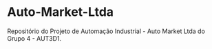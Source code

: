 # Auto-Market-Ltda
Repositório do Projeto de Automação Industrial - Auto Market Ltda do Grupo 4 - AUT3D1.
